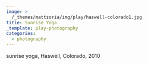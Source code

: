 ```yaml
---
image: >
  /_themes/mattsoria/img/play/haswell-colorado1.jpg
title: Sunrise Yoga
_template: play-photography
categories:
  - photography
---
```

<p>
	sunrise yoga, Haswell, Colorado, 2010
</p>